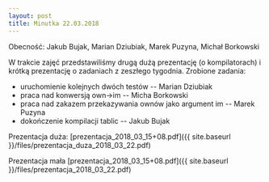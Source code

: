 ```yaml
---
layout: post
title: Minutka 22.03.2018
---
```

Obecność: Jakub Bujak, Marian Dziubiak, Marek Puzyna, Michał Borkowski

W trakcie zajęć przedstawiliśmy drugą dużą prezentację (o kompilatorach) i krótką prezentację o zadaniach z zeszłego tygodnia.
Zrobione zadania:
* uruchomienie kolejnych dwóch testów -- Marian Dziubiak
* praca nad konwersją own->im -- Micha Borkowski
* praca nad zakazem przekazywania ownów jako argument im -- Marek Puzyna
* dokończenie kompilacji tablic -- Jakub Bujak

Prezentacja duża: [prezentacja_2018_03_15+08.pdf]({{ site.baseurl }}/files/prezentacja_duza_2018_03_22.pdf)

Prezentacja mała [prezentacja_2018_03_15+08.pdf]({{ site.baseurl }}/files/prezentacja_2018_03_22.pdf)
